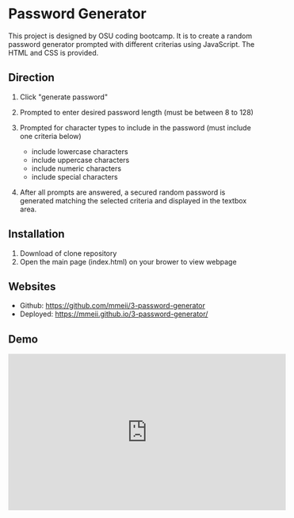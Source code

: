 # Password Generator
This project is designed by OSU coding bootcamp. It is to create a random password generator prompted with different criterias using JavaScript. The HTML and CSS is provided.

## Direction
1. Click "generate password"
2. Prompted to enter desired password length (must be between 8 to 128)
3. Prompted for character types to include in the password (must include one criteria below)
   
   * include lowercase characters
   * include uppercase characters
   * include numeric characters
   * include special characters
4. After all prompts are answered, a secured random password is generated matching the selected criteria and displayed in the textbox area.

## Installation
1. Download of clone repository
2. Open the main page (index.html) on your brower to view webpage

## Websites
* Github: https://github.com/mmeii/3-password-generator
* Deployed: https://mmeii.github.io/3-password-generator/

## Demo
<iframe width="560" height="315" src="https://www.youtube.com/embed/_fqKaLMaOZE" frameborder="0" allow="accelerometer; autoplay; clipboard-write; encrypted-media; gyroscope; picture-in-picture" allowfullscreen></iframe>
